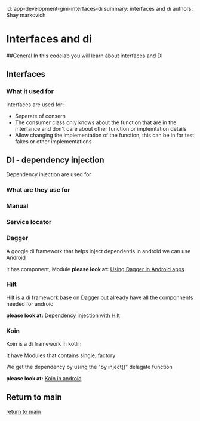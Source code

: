 id: app-development-gini-interfaces-di
summary: interfaces and di
authors: Shay markovich

# Interfaces and di

<!-- ------------------------ -->
##General
In this codelab you will learn about interfaces and DI

<!-- ------------------------ -->
## Interfaces

### What it used for
Interfaces are used for:
- Seperate of consern
- The consumer class only knows about the function that are in the interfance and don't care about other function or implemtation details
- Allow changing the implementation of the function, this can be in for test fakes or other implementations

<!-- ------------------------ -->
## DI - dependency injection
Dependency injection are used for 

### What are they use for

### Manual

### Service locator

### Dagger
A google di framework that helps inject dependentis
in android we can use Android

it has component, Module
**please look at:**
[Using Dagger in Android apps](https://developer.android.com/training/dependency-injection/dagger-android)

### Hilt
Hilt is a di framework base on Dagger but already have all the componnents needed for android

**please look at:**
[Dependency injection with Hilt](https://developer.android.com/training/dependency-injection/hilt-android)


### Koin
Koin is a di framework in kotlin

It have Modules that contains single, factory

We get the dependency by using the "by inject()" delagate function

**please look at:**
[Koin in android](https://insert-koin.io/docs/quickstart/android)

<!-- ------------------------ -->
## Return to main
[return to main](../)